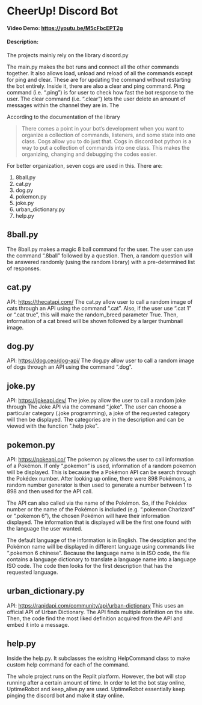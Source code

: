 # CheerUp! Discord Bot

#### Video Demo:  https://youtu.be/M5cFbcEPT2g

#### Description:
The projects mainly rely on the library discord.py

The main.py makes the bot runs and connect all the other commands together. It also allows load, unload and reload of all the commands except for ping and clear. These are for updating the command without restarting the bot entirely. Inside it, there are also a clear and ping command. Ping command (i.e. “.ping”) is for user to check how fast the bot response to the user. The clear command (i.e. “.clear”) lets the user delete an amount of messages within the channel they are in. The 

According to the documentation of the library
> There comes a point in your bot’s development when you want to organize a collection of commands, listeners, and some state into one class. Cogs allow you to do just that.
Cogs in discord bot python is a way to put a collection of commands into one class. This makes the organizing, changing and debugging the codes easier.

For better organization, seven cogs are used in this. There are:
1. 8ball.py
2. cat.py
3. dog.py
4. pokemon.py
5. joke.py
6. urban_dictionary.py
7. help.py

## 8ball.py
The 8ball.py makes a magic 8 ball command for the user. The user can use the command “.8ball” followed by a question. Then, a random question will be answered randomly (using the random library) with a pre-determined list of responses.

## cat.py
API: https://thecatapi.com/
The cat.py allow user to call a random image of cats through an API using the command “.cat”. Also, if the user use “.cat 1” or “.cat true”, this will make the random_breed parameter True. Then, information of a cat breed will be shown followed by a larger thumbnail image.

## dog.py
API: https://dog.ceo/dog-api/
The dog.py allow user to call a random image of dogs through an API using the command “.dog”.

## joke.py
API: https://jokeapi.dev/
The joke.py allow the user to call a random joke through The Joke API via the command “.joke”. The user can choose a particular category (.joke programming), a joke of the requested category will then be displayed. The categories are in the description and can be viewed with the function ".help joke".

## pokemon.py
API: https://pokeapi.co/
The pokemon.py allows the user to call information of a Pokémon. If only “.pokemon” is used, information of a random pokemon will be displayed. This is because the a Pokémon API can be search through the Pokédex number. After looking up online, there were 898 Pokémons, a random number generator is then used to generate a number between 1 to 898 and then used for the API call.

The API can also called via the name of the Pokémon. So, if the Pokédex number or the name of the Pokémon is included (e.g. “.pokemon Charizard” or “.pokemon 6”), the chosen Pokémon will have their information displayed. The information that is displayed will be the first one found with the language the user wanted.

The default language of the information is in English. The desciption and the Pokémon name will be displayed in different language using commands like “.pokemon 6 chinese”. Because the language name is in ISO code, the file contains a language dictionary to translate a language name into a language ISO code. The code then looks for the first description that has the requested language.

## urban_dictionary.py
API: https://rapidapi.com/community/api/urban-dictionary
This uses an official API of Urban Dictionary. The API finds multiple definition on the site. Then, the code find the most liked definition acquired from the API and embed it into a message.

## help.py
Inside the help.py. It subclasses the exisitng HelpCommand class to make custom help command for each of the command.

The whole project runs on the Replit platform. However, the bot will stop running after a certain amount of time. In order to let the bot stay online, UptimeRobot and keep_alive.py are used. UptimeRobot essentially keep pinging the discord bot and make it stay online.
